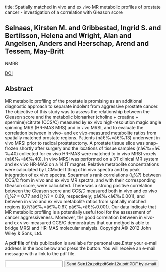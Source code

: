 title: Spatially matched in vivo and ex vivo MR metabolic profiles of prostate cancer - investigation of a correlation with Gleason score

## Selnaes, Kirsten M. and Gribbestad, Ingrid S. and Bertilsson, Helena and Wright, Alan and Angelsen, Anders and Heerschap, Arend and Tessem, May-Britt
NMRB

<a href="https://doi.org/10.1002/nbm.2901">DOI</a>

## Abstract
MR metabolic profiling of the prostate is promising as an additional diagnostic approach to separate indolent from aggressive prostate cancer. The objective of this study was to assess the relationship between the Gleason score and the metabolic biomarker (choline + creatine + spermine)/citrate (CCS/C) measured by ex vivo high-resolution magic angle spinning MRS (HR-MAS MRS) and in vivo MRSI, and to evaluate the correlation between in vivo- and ex vivo-measured metabolite ratios from spatially matched prostate regions. Patients (nâ€‰=â€‰13) underwent in vivo MRSI prior to radical prostatectomy. A prostate tissue slice was snap-frozen shortly after surgery and the locations of tissue samples (nâ€‰=â€‰40) collected for ex vivo HR-MAS were matched to in vivo MRSI voxels (nâ€‰=â€‰40). In vivo MRSI was performed on a 3T clinical MR system and ex vivo HR-MAS on a 14.1T magnet. Relative metabolite concentrations were calculated by LCModel fitting of in vivo spectra and by peak integration of ex vivo spectra. Spearman's rank correlations (ï¿½?) between CCS/C from in vivo and ex vivo MR spectra, and with their corresponding Gleason score, were calculated. There was a strong positive correlation between the Gleason score and CCS/C measured both in vivo and ex vivo (ï¿½? = 0.77 and ï¿½? = 0.69, respectively; pâ€‰<â€‰0.001), and between in vivo and ex vivo metabolite ratios from spatially matched regions (ï¿½?â€‰=â€‰0.67, pâ€‰<â€‰0.001). Our data indicate that MR metabolic profiling is a potentially useful tool for the assessment of cancer aggressiveness. Moreover, the good correlation between in vivo- and ex vivo-measured CCS/C demonstrates that our method is able to bridge MRSI and HR-MAS molecular analysis. Copyright Â© 2012 John Wiley & Sons, Ltd.

A <b>pdf file</b> of this publication is available for personal use.Enter your e-mail address in the box below and press the button. You will receive an e-mail message with a link to the pdf file.
<form action="sender.php">  <input type="text" name="email">  <input type="submit" value="Send Seln12a.pdf:pdfSeln12a.pdf:PDF by e-mail"></form>